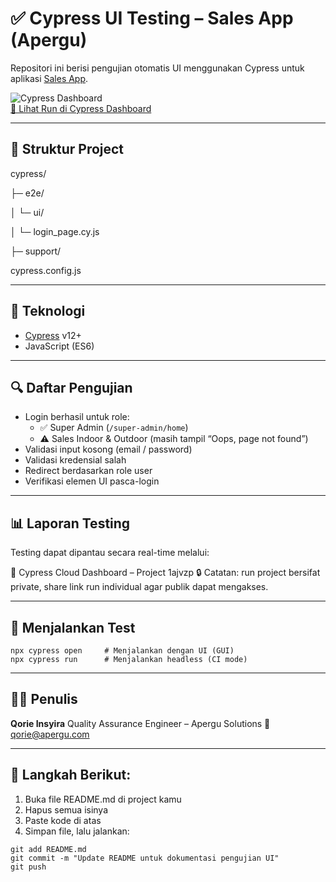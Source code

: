 # ✅ Cypress UI Testing – Sales App (Apergu)

Repositori ini berisi pengujian otomatis UI menggunakan Cypress untuk aplikasi [Sales App](https://sales-app-apergu.vercel.app/).

![Cypress Dashboard](https://img.shields.io/badge/Cypress-Tested-brightgreen?logo=cypress)  
[🔗 Lihat Run di Cypress Dashboard](https://cloud.cypress.io/projects/1ajvzp/runs)

---

## 📁 Struktur Project

cypress/

├─ e2e/

│  └─ ui/

│     └─ login_page.cy.js

├─ support/

cypress.config.js

---

## 🚀 Teknologi

- [Cypress](https://www.cypress.io/) v12+
- JavaScript (ES6)

---

## 🔍 Daftar Pengujian

- Login berhasil untuk role:
  - ✅ Super Admin (`/super-admin/home`)
  - ⚠️ Sales Indoor & Outdoor (masih tampil “Oops, page not found”)
- Validasi input kosong (email / password)
- Validasi kredensial salah
- Redirect berdasarkan role user
- Verifikasi elemen UI pasca-login

---

## 📊 Laporan Testing

Testing dapat dipantau secara real-time melalui:

🔗 Cypress Cloud Dashboard – Project 1ajvzp
🔒 Catatan: run project bersifat private, share link run individual agar publik dapat mengakses.

---

## 🧪 Menjalankan Test

```
npx cypress open     # Menjalankan dengan UI (GUI)
npx cypress run      # Menjalankan headless (CI mode)
```

---

## 👩‍💻 Penulis

**Qorie Insyira**
Quality Assurance Engineer – Apergu Solutions
📧 qorie@apergu.com

---

## 📝 Langkah Berikut:
1.	Buka file README.md di project kamu
2.	Hapus semua isinya
3.	Paste kode di atas
4.	Simpan file, lalu jalankan: 
 ```
git add README.md
git commit -m "Update README untuk dokumentasi pengujian UI"
git push
```
